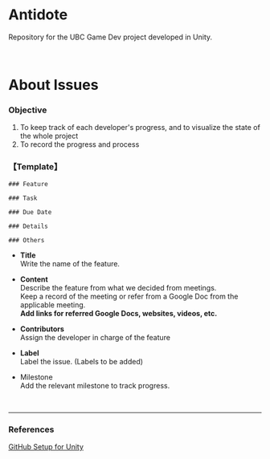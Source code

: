 # Antidote

Repository for the UBC Game Dev project developed in Unity.


<br>

# About Issues

### Objective

1. To keep track of each developer's progress, and to visualize the state of the whole project
2. To record the progress and process


### 【Template】

```
### Feature

### Task

### Due Date

### Details

### Others

```

- **Title**  
  Write the name of the feature.
    
- **Content**  
  Describe the feature from what we decided from meetings.  
  Keep a record of the meeting or refer from a Google Doc from the applicable meeting.  
  **Add links for referred Google Docs, websites, videos, etc.**
  
- **Contributors**  
  Assign the developer in charge of the feature
    
- **Label**  
  Label the issue. (Labels to be added)
    
- Milestone  
  Add the relevant milestone to track progress.
 

<br>

---

### References
[GitHub Setup for Unity](https://www.youtube.com/watch?v=qpXxcvS-g3g&ab_channel=Brackeys)
